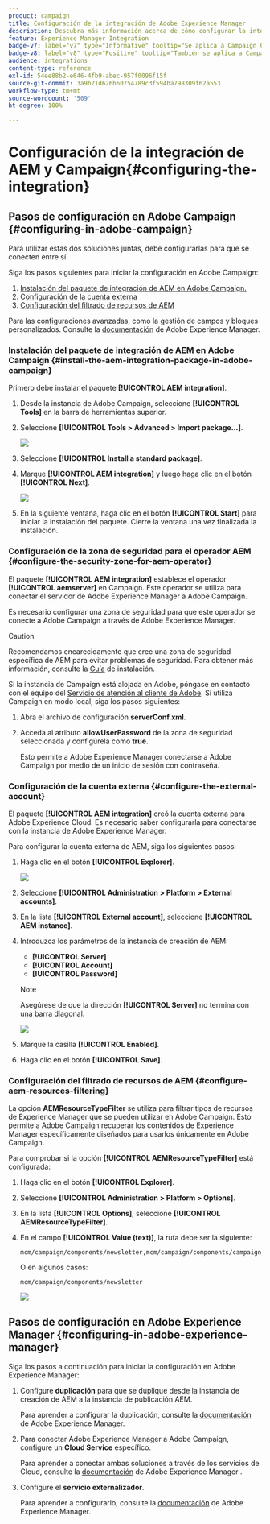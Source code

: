 ```yaml
---
product: campaign
title: Configuración de la integración de Adobe Experience Manager
description: Descubra más información acerca de cómo configurar la integración de Campaign y AEM
feature: Experience Manager Integration
badge-v7: label="v7" type="Informative" tooltip="Se aplica a Campaign Classic v7"
badge-v8: label="v8" type="Positive" tooltip="También se aplica a Campaign v8"
audience: integrations
content-type: reference
exl-id: 54ee88b2-e646-4fb9-abec-957f0096f15f
source-git-commit: 3a9b21d626b60754789c3f594ba798309f62a553
workflow-type: tm+mt
source-wordcount: '509'
ht-degree: 100%

---
```


# Configuración de la integración de AEM y Campaign{#configuring-the-integration}



## Pasos de configuración en Adobe Campaign {#configuring-in-adobe-campaign}

Para utilizar estas dos soluciones juntas, debe configurarlas para que se conecten entre sí.

Siga los pasos siguientes para iniciar la configuración en Adobe Campaign:

1. [Instalación del paquete de integración de AEM en Adobe Campaign.](#install-the-aem-integration-package-in-adobe-campaign)
1. [Configuración de la cuenta externa](#configure-the-external-account)
1. [Configuración del filtrado de recursos de AEM](#configure-aem-resources-filtering)

Para las configuraciones avanzadas, como la gestión de campos y bloques personalizados. Consulte la [documentación](https://helpx.adobe.com/es/experience-manager/6-5/sites/administering/using/campaignonpremise.html) de Adobe Experience Manager.

### Instalación del paquete de integración de AEM en Adobe Campaign {#install-the-aem-integration-package-in-adobe-campaign}

Primero debe instalar el paquete **[!UICONTROL AEM integration]**.

1. Desde la instancia de Adobe Campaign, seleccione **[!UICONTROL Tools]** en la barra de herramientas superior.
1. Seleccione **[!UICONTROL Tools > Advanced > Import package...]**.

   ![](assets/aem_config_1.png)

1. Seleccione **[!UICONTROL Install a standard package]**.
1. Marque **[!UICONTROL AEM integration]** y luego haga clic en el botón **[!UICONTROL Next]**.

   ![](assets/aem_config_2.png)

1. En la siguiente ventana, haga clic en el botón **[!UICONTROL Start]** para iniciar la instalación del paquete. Cierre la ventana una vez finalizada la instalación.

### Configuración de la zona de seguridad para el operador AEM {#configure-the-security-zone-for-aem-operator}

El paquete **[!UICONTROL AEM integration]** establece el operador **[!UICONTROL aemserver]** en Campaign. Este operador se utiliza para conectar el servidor de Adobe Experience Manager a Adobe Campaign.

Es necesario configurar una zona de seguridad para que este operador se conecte a Adobe Campaign a través de Adobe Experience Manager.

>[!CAUTION]
>
>Recomendamos encarecidamente que cree una zona de seguridad específica de AEM para evitar problemas de seguridad. Para obtener más información, consulte la [Guía](../../installation/using/security-zones.md) de instalación.

Si la instancia de Campaign está alojada en Adobe, póngase en contacto con el equipo del [Servicio de atención al cliente de Adobe](https://helpx.adobe.com/es/enterprise/admin-guide.html/enterprise/using/support-for-experience-cloud.ug.html). Si utiliza Campaign en modo local, siga los pasos siguientes:

1. Abra el archivo de configuración **serverConf.xml**.
1. Acceda al atributo **allowUserPassword** de la zona de seguridad seleccionada y configúrela como **true**.

   Esto permite a Adobe Experience Manager conectarse a Adobe Campaign por medio de un inicio de sesión con contraseña.

### Configuración de la cuenta externa {#configure-the-external-account}

El paquete **[!UICONTROL AEM integration]** creó la cuenta externa para Adobe Experience Cloud. Es necesario saber configurarla para conectarse con la instancia de Adobe Experience Manager.

Para configurar la cuenta externa de AEM, siga los siguientes pasos:

1. Haga clic en el botón **[!UICONTROL Explorer]**.

   ![](assets/aem_config_3.png)

1. Seleccione **[!UICONTROL Administration > Platform > External accounts]**.
1. En la lista **[!UICONTROL External account]**, seleccione **[!UICONTROL AEM instance]**.
1. Introduzca los parámetros de la instancia de creación de AEM:

   * **[!UICONTROL Server]**
   * **[!UICONTROL Account]**
   * **[!UICONTROL Password]**

   >[!NOTE]
   >
   >Asegúrese de que la dirección **[!UICONTROL Server]** no termina con una barra diagonal.

   ![](assets/aem_config_4.png)

1. Marque la casilla **[!UICONTROL Enabled]**.
1. Haga clic en el botón **[!UICONTROL Save]**.

### Configuración del filtrado de recursos de AEM {#configure-aem-resources-filtering}

La opción **AEMResourceTypeFilter** se utiliza para filtrar tipos de recursos de Experience Manager que se pueden utilizar en Adobe Campaign. Esto permite a Adobe Campaign recuperar los contenidos de Experience Manager específicamente diseñados para usarlos únicamente en Adobe Campaign.

Para comprobar si la opción **[!UICONTROL AEMResourceTypeFilter]** está configurada:

1. Haga clic en el botón **[!UICONTROL Explorer]**.
1. Seleccione **[!UICONTROL Administration > Platform > Options]**.
1. En la lista **[!UICONTROL Options]**, seleccione **[!UICONTROL AEMResourceTypeFilter]**.
1. En el campo **[!UICONTROL Value (text)]**, la ruta debe ser la siguiente:

   ```
   mcm/campaign/components/newsletter,mcm/campaign/components/campaign_newsletterpage,mcm/neolane/components/newsletter
   ```

   O en algunos casos:

   ```
   mcm/campaign/components/newsletter
   ```

   ![](assets/aem_config_5.png)

## Pasos de configuración en Adobe Experience Manager {#configuring-in-adobe-experience-manager}

Siga los pasos a continuación para iniciar la configuración en Adobe Experience Manager:

1. Configure **duplicación** para que se duplique desde la instancia de creación de AEM a la instancia de publicación AEM.

   Para aprender a configurar la duplicación, consulte la [documentación](https://helpx.adobe.com/es/experience-manager/6-5/sites/deploying/using/replication.html) de Adobe Experience Manager.

1. Para conectar Adobe Experience Manager a Adobe Campaign, configure un **Cloud Service** específico.

   Para aprender a conectar ambas soluciones a través de los servicios de Cloud, consulte la [documentación](https://helpx.adobe.com/es/experience-manager/6-5/sites/administering/using/campaignonpremise.html#ConfiguringAdobeExperienceManager) de Adobe Experience Manager .

1. Configure el **servicio externalizador**.

   Para aprender a configurarlo, consulte la [documentación](https://helpx.adobe.com/es/experience-manager/6-5/sites/developing/using/externalizer.html) de Adobe Experience Manager.
